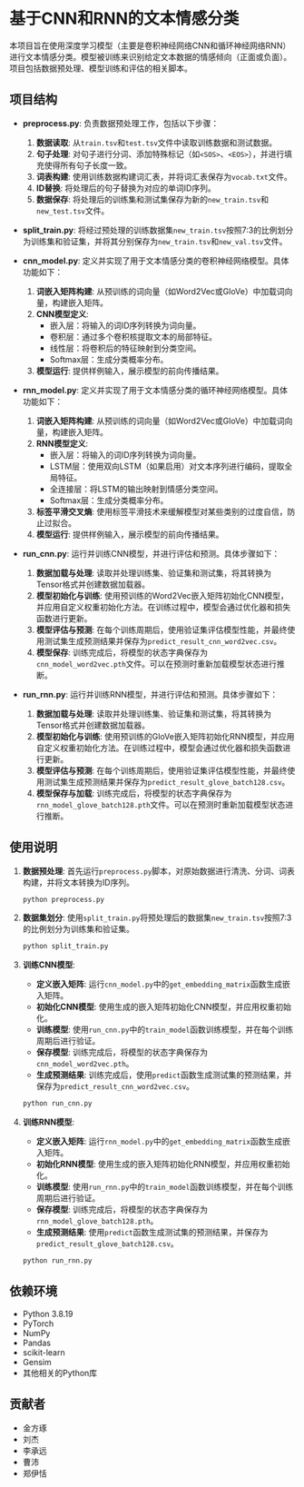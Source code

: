 # 基于CNN和RNN的文本情感分类

本项目旨在使用深度学习模型（主要是卷积神经网络CNN和循环神经网络RNN）进行文本情感分类。模型被训练来识别给定文本数据的情感倾向（正面或负面）。项目包括数据预处理、模型训练和评估的相关脚本。

## 项目结构

- **preprocess.py**: 负责数据预处理工作，包括以下步骤：
  1. **数据读取**: 从`train.tsv`和`test.tsv`文件中读取训练数据和测试数据。
  2. **句子处理**: 对句子进行分词、添加特殊标记（如`<SOS>`、`<EOS>`），并进行填充使得所有句子长度一致。
  3. **词表构建**: 使用训练数据构建词汇表，并将词汇表保存为`vocab.txt`文件。
  4. **ID替换**: 将处理后的句子替换为对应的单词ID序列。
  5. **数据保存**: 将处理后的训练集和测试集保存为新的`new_train.tsv`和`new_test.tsv`文件。

- **split_train.py**: 将经过预处理的训练数据集`new_train.tsv`按照7:3的比例划分为训练集和验证集，并将其分别保存为`new_train.tsv`和`new_val.tsv`文件。

- **cnn_model.py**: 定义并实现了用于文本情感分类的卷积神经网络模型。具体功能如下：
  1. **词嵌入矩阵构建**: 从预训练的词向量（如Word2Vec或GloVe）中加载词向量，构建嵌入矩阵。
  2. **CNN模型定义**: 
     - 嵌入层：将输入的词ID序列转换为词向量。
     - 卷积层：通过多个卷积核提取文本的局部特征。
     - 线性层：将卷积后的特征映射到分类空间。
     - Softmax层：生成分类概率分布。
  3. **模型运行**: 提供样例输入，展示模型的前向传播结果。

- **rnn_model.py**: 定义并实现了用于文本情感分类的循环神经网络模型。具体功能如下：
  1. **词嵌入矩阵构建**: 从预训练的词向量（如Word2Vec或GloVe）中加载词向量，构建嵌入矩阵。
  2. **RNN模型定义**: 
     - 嵌入层：将输入的词ID序列转换为词向量。
     - LSTM层：使用双向LSTM（如果启用）对文本序列进行编码，提取全局特征。
     - 全连接层：将LSTM的输出映射到情感分类空间。
     - Softmax层：生成分类概率分布。
  3. **标签平滑交叉熵**: 使用标签平滑技术来缓解模型对某些类别的过度自信，防止过拟合。
  4. **模型运行**: 提供样例输入，展示模型的前向传播结果。

- **run_cnn.py**: 运行并训练CNN模型，并进行评估和预测。具体步骤如下：
  1. **数据加载与处理**: 读取并处理训练集、验证集和测试集，将其转换为Tensor格式并创建数据加载器。
  2. **模型初始化与训练**: 使用预训练的Word2Vec嵌入矩阵初始化CNN模型，并应用自定义权重初始化方法。在训练过程中，模型会通过优化器和损失函数进行更新。
  3. **模型评估与预测**: 在每个训练周期后，使用验证集评估模型性能，并最终使用测试集生成预测结果并保存为`predict_result_cnn_word2vec.csv`。
  4. **模型保存**: 训练完成后，将模型的状态字典保存为`cnn_model_word2vec.pth`文件。可以在预测时重新加载模型状态进行推断。

- **run_rnn.py**: 运行并训练RNN模型，并进行评估和预测。具体步骤如下：
  1. **数据加载与处理**: 读取并处理训练集、验证集和测试集，将其转换为Tensor格式并创建数据加载器。
  2. **模型初始化与训练**: 使用预训练的GloVe嵌入矩阵初始化RNN模型，并应用自定义权重初始化方法。在训练过程中，模型会通过优化器和损失函数进行更新。
  3. **模型评估与预测**: 在每个训练周期后，使用验证集评估模型性能，并最终使用测试集生成预测结果并保存为`predict_result_glove_batch128.csv`。
  4. **模型保存与加载**: 训练完成后，将模型的状态字典保存为`rnn_model_glove_batch128.pth`文件。可以在预测时重新加载模型状态进行推断。

## 使用说明

1. **数据预处理**: 首先运行`preprocess.py`脚本，对原始数据进行清洗、分词、词表构建，并将文本转换为ID序列。
   ```bash
   python preprocess.py
   ```

2. **数据集划分**: 使用`split_train.py`将预处理后的数据集`new_train.tsv`按照7:3的比例划分为训练集和验证集。
   ```bash
   python split_train.py
   ```

3. **训练CNN模型**:
   - **定义嵌入矩阵**: 运行`cnn_model.py`中的`get_embedding_matrix`函数生成嵌入矩阵。
   - **初始化CNN模型**: 使用生成的嵌入矩阵初始化CNN模型，并应用权重初始化。
   - **训练模型**: 使用`run_cnn.py`中的`train_model`函数训练模型，并在每个训练周期后进行验证。
   - **保存模型**: 训练完成后，将模型的状态字典保存为`cnn_model_word2vec.pth`。
   - **生成预测结果**: 训练完成后，使用`predict`函数生成测试集的预测结果，并保存为`predict_result_cnn_word2vec.csv`。
   ```bash
   python run_cnn.py
   ```

4. **训练RNN模型**:
   - **定义嵌入矩阵**: 运行`rnn_model.py`中的`get_embedding_matrix`函数生成嵌入矩阵。
   - **初始化RNN模型**: 使用生成的嵌入矩阵初始化RNN模型，并应用权重初始化。
   - **训练模型**: 使用`run_rnn.py`中的`train_model`函数训练模型，并在每个训练周期后进行验证。
   - **保存模型**: 训练完成后，将模型的状态字典保存为`rnn_model_glove_batch128.pth`。
   - **生成预测结果**: 使用`predict`函数生成测试集的预测结果，并保存为`predict_result_glove_batch128.csv`。
   ```bash
   python run_rnn.py
   ```

## 依赖环境

- Python 3.8.19
- PyTorch
- NumPy
- Pandas
- scikit-learn
- Gensim
- 其他相关的Python库

## 贡献者

- 金方琢
- 刘杰
- 李承远
- 曹沛
- 郑伊恬



